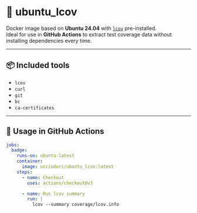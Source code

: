 # 🐧 ubuntu_lcov

Docker image based on **Ubuntu 24.04** with [`lcov`](https://linux.die.net/man/1/lcov) pre-installed.  
Ideal for use in **GitHub Actions** to extract test coverage data without installing dependencies every time.

---

## 📦 Included tools

- `lcov`
- `curl`
- `git`
- `bc`
- `ca-certificates`

---

## 🚀 Usage in GitHub Actions

```yaml
jobs:
  badge:
    runs-on: ubuntu-latest
    container:
      image: uccioduri/ubuntu_lcov:latest
    steps:
      - name: Checkout
        uses: actions/checkout@v3

      - name: Run lcov summary
        run: |
          lcov --summary coverage/lcov.info
